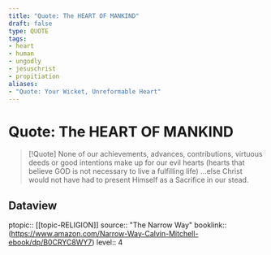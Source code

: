```yaml
---
title: "Quote: The HEART OF MANKIND"
draft: false
type: QUOTE
tags:
- heart
- human
- ungodly
- jesuschrist
- propitiation
aliases:
- "Quote: Your Wicket, Unreformable Heart"
---
```


# Quote: The HEART OF MANKIND
> [!Quote]
> None of our achievements, advances, contributions, virtuous deeds or good intentions make up for our evil hearts (hearts that believe GOD is not necessary to live a fulfilling life) ...else Christ would not have had to present Himself as a Sacrifice in our stead.

## Dataview
ptopic:: [[topic-RELIGION]]
source:: "The Narrow Way"
booklink:: (https://www.amazon.com/Narrow-Way-Calvin-Mitchell-ebook/dp/B0CRYC8WY7)
level:: 4
